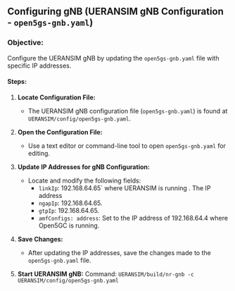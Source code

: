 ## Configuring gNB (UERANSIM gNB Configuration - `open5gs-gnb.yaml`)

### Objective:
Configure the UERANSIM gNB by updating the `open5gs-gnb.yaml` file with specific IP addresses.

#### Steps:

1. **Locate Configuration File:**
   - The UERANSIM gNB configuration file (`open5gs-gnb.yaml`) is found at `UERANSIM/config/open5gs-gnb.yaml`.

2. **Open the Configuration File:**
   - Use a text editor or command-line tool to open `open5gs-gnb.yaml` for editing.

3. **Update IP Addresses for gNB Configuration:**
   - Locate and modify the following fields:
     - `linkIp`: 192.168.64.65` where UERANSIM is running . The IP address
     - `ngapIp`: 192.168.64.65.
     - `gtpIp`: 192.168.64.65.
     - `amfConfigs: address`: Set to the IP address of 192.168.64.4  where Open5GC is running.

4. **Save Changes:**
   - After updating the IP addresses, save the changes made to the `open5gs-gnb.yaml` file.

5. **Start UERANSIM gNB:**
 Command: `UERANSIM/build/nr-gnb -c UERANSIM/config/open5gs-gnb.yaml`


